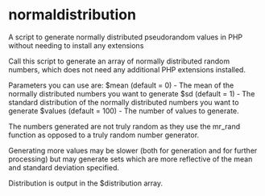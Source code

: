 # normaldistribution
A script to generate normally distributed pseudorandom values in PHP without needing to install any extensions

Call this script to generate an array of normally distributed random numbers, which does not need any additional PHP extensions installed.

Parameters you can use are:
$mean (default = 0) - The mean of the normally distributed numbers you want to generate
$sd (default = 1) - The standard distribution of the normally distributed numbers you want to generate
$values (default = 100) - The number of values to generate.

The numbers generated are not truly random as they use the mr_rand function as opposed to a truly random number generator.

Generating more values may be slower (both for generation and for further processing) but may generate sets which are more reflective of the mean and standard deviation specified.

Distribution is output in the $distribution array.
